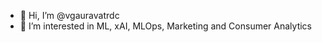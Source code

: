 - 👋 Hi, I’m @vgauravatrdc
- 👀 I’m interested in ML, xAI, MLOps, Marketing and Consumer Analytics

<!---
vgauravatrdc/vgauravatrdc is a ✨ special ✨ repository because its `README.md` (this file) appears on your GitHub profile.
You can click the Preview link to take a look at your changes.
--->
